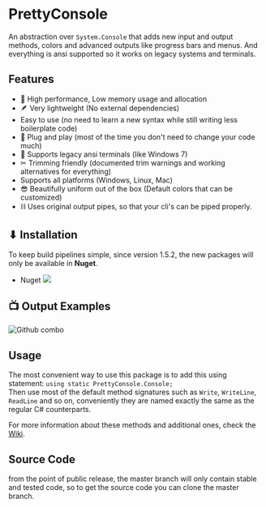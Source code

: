 # PrettyConsole

An abstraction over `System.Console` that adds new input and output methods, colors and advanced outputs like progress bars and menus. And everything is ansi supported so it works on legacy systems and terminals.

## Features

* 🚀 High performance, Low memory usage and allocation
* 🪶 Very lightweight (No external dependencies)
* Easy to use (no need to learn a new syntax while still writing less boilerplate code)
* 🔌 Plug and play (most of the time you don't need to change your code much)
* 💾 Supports legacy ansi terminals (like Windows 7)
* ✂ Trimming friendly (documented trim warnings and working alternatives for everything)
* Supports all platforms (Windows, Linux, Mac)
* 😎 Beautifully uniform out of the box (Default colors that can be customized)
* ⛓ Uses original output pipes, so that your cli's can be piped properly.

## ⬇ Installation

To keep build pipelines simple, since version 1.5.2, the new packages will only be available in **Nuget**.

* Nuget   [![](https://img.shields.io/nuget/dt/PrettyConsole?label=Downloads)](https://www.nuget.org/packages/PrettyConsole/)

## 📺 Output Examples

![Github combo](https://user-images.githubusercontent.com/8972626/205510891-3f53e471-b731-4ce1-82aa-90e1f0015961.png)

## Usage

The most convenient way to use this package is to add this using statement: `using static PrettyConsole.Console;`  
Then use most of the default method signatures such as `Write`, `WriteLine`, `ReadLine` and so on, conveniently they are named exactly the same as the regular C# counterparts.

For more information about these methods and additional ones, check the [Wiki](https://github.com/dusrdev/PrettyConsole/wiki).

## Source Code

from the point of public release, the master branch will only contain stable and tested code, so
to get the source code you can clone the master branch.
